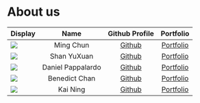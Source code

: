 # About us

Display |       Name        | Github Profile | Portfolio 
--------|:-----------------:|:--------------:|:---------:
![](https://via.placeholder.com/100.png?text=Photo) |     Ming Chun     | [Github](https://github.com/mcmc101001) | [Portfolio](team/mcmc101001.md)
![](https://via.placeholder.com/100.png?text=Photo) |    Shan YuXuan    | [Github](https://github.com/) | [Portfolio](docs/team/johndoe.md)
![](https://via.placeholder.com/100.png?text=Photo) | Daniel Pappalardo | [Github](https://github.com/) | [Portfolio](docs/team/johndoe.md)
![](https://via.placeholder.com/100.png?text=Photo) |   Benedict Chan   | [Github](https://github.com/BenedictChannn) | [Portfolio](team/benedictchannn.md)
![](https://via.placeholder.com/100.png?text=Photo) |      Kai Ning      | [Github](https://github.com/) | [Portfolio](docs/team/johndoe.md)
